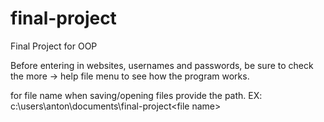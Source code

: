 # final-project
Final Project for OOP

Before entering in websites, usernames and passwords, be sure to check the more -> help file menu to see how the program works. 

for file name when saving/opening files provide the path. EX: c:\users\anton\documents\final-project\<file name>
